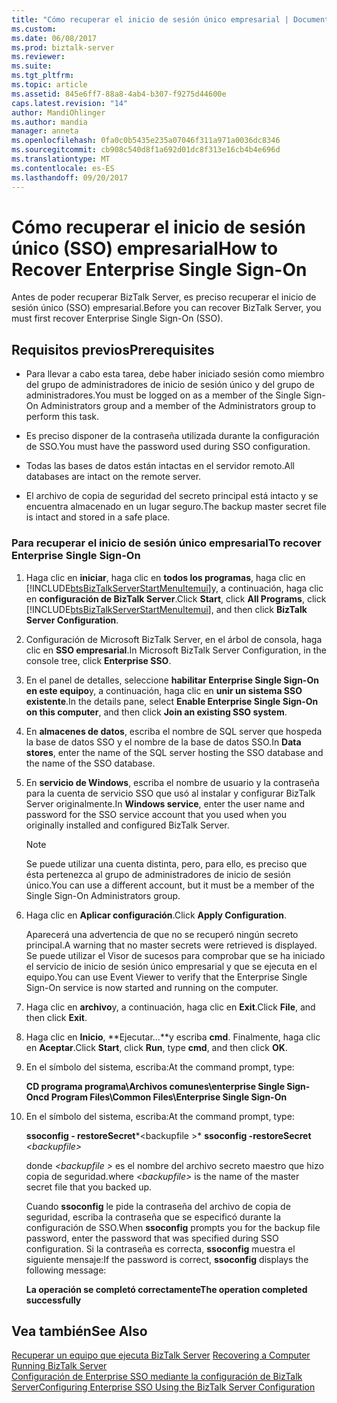 ```yaml
---
title: "Cómo recuperar el inicio de sesión único empresarial | Documentos de Microsoft"
ms.custom: 
ms.date: 06/08/2017
ms.prod: biztalk-server
ms.reviewer: 
ms.suite: 
ms.tgt_pltfrm: 
ms.topic: article
ms.assetid: 845e6ff7-88a8-4ab4-b307-f9275d44600e
caps.latest.revision: "14"
author: MandiOhlinger
ms.author: mandia
manager: anneta
ms.openlocfilehash: 0fa0c0b5435e235a07046f311a971a0036dc8346
ms.sourcegitcommit: cb908c540d8f1a692d01dc8f313e16cb4b4e696d
ms.translationtype: MT
ms.contentlocale: es-ES
ms.lasthandoff: 09/20/2017
---
```

# <a name="how-to-recover-enterprise-single-sign-on"></a><span data-ttu-id="852f2-102">Cómo recuperar el inicio de sesión único (SSO) empresarial</span><span class="sxs-lookup"><span data-stu-id="852f2-102">How to Recover Enterprise Single Sign-On</span></span>
<span data-ttu-id="852f2-103">Antes de poder recuperar BizTalk Server, es preciso recuperar el inicio de sesión único (SSO) empresarial.</span><span class="sxs-lookup"><span data-stu-id="852f2-103">Before you can recover BizTalk Server, you must first recover Enterprise Single Sign-On (SSO).</span></span>  
  
## <a name="prerequisites"></a><span data-ttu-id="852f2-104">Requisitos previos</span><span class="sxs-lookup"><span data-stu-id="852f2-104">Prerequisites</span></span>  
  
-   <span data-ttu-id="852f2-105">Para llevar a cabo esta tarea, debe haber iniciado sesión como miembro del grupo de administradores de inicio de sesión único y del grupo de administradores.</span><span class="sxs-lookup"><span data-stu-id="852f2-105">You must be logged on as a member of the Single Sign-On Administrators group and a member of the Administrators group to perform this task.</span></span>  
  
-   <span data-ttu-id="852f2-106">Es preciso disponer de la contraseña utilizada durante la configuración de SSO.</span><span class="sxs-lookup"><span data-stu-id="852f2-106">You must have the password used during SSO configuration.</span></span>  
  
-   <span data-ttu-id="852f2-107">Todas las bases de datos están intactas en el servidor remoto.</span><span class="sxs-lookup"><span data-stu-id="852f2-107">All databases are intact on the remote server.</span></span>  
  
-   <span data-ttu-id="852f2-108">El archivo de copia de seguridad del secreto principal está intacto y se encuentra almacenado en un lugar seguro.</span><span class="sxs-lookup"><span data-stu-id="852f2-108">The backup master secret file is intact and stored in a safe place.</span></span>  
  
### <a name="to-recover-enterprise-single-sign-on"></a><span data-ttu-id="852f2-109">Para recuperar el inicio de sesión único empresarial</span><span class="sxs-lookup"><span data-stu-id="852f2-109">To recover Enterprise Single Sign-On</span></span>  
  
1.  <span data-ttu-id="852f2-110">Haga clic en **iniciar**, haga clic en **todos los programas**, haga clic en [!INCLUDE[btsBizTalkServerStartMenuItemui](../includes/btsbiztalkserverstartmenuitemui-md.md)]y, a continuación, haga clic en **configuración de BizTalk Server**.</span><span class="sxs-lookup"><span data-stu-id="852f2-110">Click **Start**, click **All Programs**, click [!INCLUDE[btsBizTalkServerStartMenuItemui](../includes/btsbiztalkserverstartmenuitemui-md.md)], and then click **BizTalk Server Configuration**.</span></span>  
  
2.  <span data-ttu-id="852f2-111">Configuración de Microsoft BizTalk Server, en el árbol de consola, haga clic en **SSO empresarial**.</span><span class="sxs-lookup"><span data-stu-id="852f2-111">In Microsoft BizTalk Server Configuration, in the console tree, click **Enterprise SSO**.</span></span>  
  
3.  <span data-ttu-id="852f2-112">En el panel de detalles, seleccione **habilitar Enterprise Single Sign-On en este equipo**y, a continuación, haga clic en **unir un sistema SSO existente**.</span><span class="sxs-lookup"><span data-stu-id="852f2-112">In the details pane, select **Enable Enterprise Single Sign-On on this computer**, and then click **Join an existing SSO system**.</span></span>  
  
4.  <span data-ttu-id="852f2-113">En **almacenes de datos**, escriba el nombre de SQL server que hospeda la base de datos SSO y el nombre de la base de datos SSO.</span><span class="sxs-lookup"><span data-stu-id="852f2-113">In **Data stores**, enter the name of the SQL server hosting the SSO database and the name of the SSO database.</span></span>  
  
5.  <span data-ttu-id="852f2-114">En **servicio de Windows**, escriba el nombre de usuario y la contraseña para la cuenta de servicio SSO que usó al instalar y configurar BizTalk Server originalmente.</span><span class="sxs-lookup"><span data-stu-id="852f2-114">In **Windows service**, enter the user name and password for the SSO service account that you used when you originally installed and configured BizTalk Server.</span></span>  
  
    > [!NOTE]
    >  <span data-ttu-id="852f2-115">Se puede utilizar una cuenta distinta, pero, para ello, es preciso que ésta pertenezca al grupo de administradores de inicio de sesión único.</span><span class="sxs-lookup"><span data-stu-id="852f2-115">You can use a different account, but it must be a member of the Single Sign-On Administrators group.</span></span>  
  
6.  <span data-ttu-id="852f2-116">Haga clic en **Aplicar configuración**.</span><span class="sxs-lookup"><span data-stu-id="852f2-116">Click **Apply Configuration**.</span></span>  
  
     <span data-ttu-id="852f2-117">Aparecerá una advertencia de que no se recuperó ningún secreto principal.</span><span class="sxs-lookup"><span data-stu-id="852f2-117">A warning that no master secrets were retrieved is displayed.</span></span> <span data-ttu-id="852f2-118">Se puede utilizar el Visor de sucesos para comprobar que se ha iniciado el servicio de inicio de sesión único empresarial y que se ejecuta en el equipo.</span><span class="sxs-lookup"><span data-stu-id="852f2-118">You can use Event Viewer to verify that the Enterprise Single Sign-On service is now started and running on the computer.</span></span>  
  
7.  <span data-ttu-id="852f2-119">Haga clic en **archivo**y, a continuación, haga clic en **Exit**.</span><span class="sxs-lookup"><span data-stu-id="852f2-119">Click **File**, and then click **Exit**.</span></span>  
  
8.  <span data-ttu-id="852f2-120">Haga clic en **Inicio**, **Ejecutar…**y escriba **cmd**. Finalmente, haga clic en **Aceptar**.</span><span class="sxs-lookup"><span data-stu-id="852f2-120">Click **Start**, click **Run**, type **cmd**, and then click **OK**.</span></span>  
  
9. <span data-ttu-id="852f2-121">En el símbolo del sistema, escriba:</span><span class="sxs-lookup"><span data-stu-id="852f2-121">At the command prompt, type:</span></span>  
  
     <span data-ttu-id="852f2-122">**CD programa programa\Archivos comunes\enterprise Single Sign-On**</span><span class="sxs-lookup"><span data-stu-id="852f2-122">**cd Program Files\Common Files\Enterprise Single Sign-On**</span></span>  
  
10. <span data-ttu-id="852f2-123">En el símbolo del sistema, escriba:</span><span class="sxs-lookup"><span data-stu-id="852f2-123">At the command prompt, type:</span></span>  
  
     <span data-ttu-id="852f2-124">**ssoconfig - restoreSecret***\<backupfile >* </span><span class="sxs-lookup"><span data-stu-id="852f2-124">**ssoconfig -restoreSecret**  *\<backupfile>*</span></span>  
  
     <span data-ttu-id="852f2-125">donde  *\<backupfile >* es el nombre del archivo secreto maestro que hizo copia de seguridad.</span><span class="sxs-lookup"><span data-stu-id="852f2-125">where *\<backupfile>* is the name of the master secret file that you backed up.</span></span>  
  
     <span data-ttu-id="852f2-126">Cuando **ssoconfig** le pide la contraseña del archivo de copia de seguridad, escriba la contraseña que se especificó durante la configuración de SSO.</span><span class="sxs-lookup"><span data-stu-id="852f2-126">When **ssoconfig** prompts you for the backup file password, enter the password that was specified during SSO configuration.</span></span> <span data-ttu-id="852f2-127">Si la contraseña es correcta, **ssoconfig** muestra el siguiente mensaje:</span><span class="sxs-lookup"><span data-stu-id="852f2-127">If the password is correct, **ssoconfig** displays the following message:</span></span>  
  
     <span data-ttu-id="852f2-128">**La operación se completó correctamente**</span><span class="sxs-lookup"><span data-stu-id="852f2-128">**The operation completed successfully**</span></span>  
  
## <a name="see-also"></a><span data-ttu-id="852f2-129">Vea también</span><span class="sxs-lookup"><span data-stu-id="852f2-129">See Also</span></span>  
 <span data-ttu-id="852f2-130">[Recuperar un equipo que ejecuta BizTalk Server](../core/recovering-a-computer-running-biztalk-server.md) </span><span class="sxs-lookup"><span data-stu-id="852f2-130">[Recovering a Computer Running BizTalk Server](../core/recovering-a-computer-running-biztalk-server.md) </span></span>  
 [<span data-ttu-id="852f2-131">Configuración de Enterprise SSO mediante la configuración de BizTalk Server</span><span class="sxs-lookup"><span data-stu-id="852f2-131">Configuring Enterprise SSO Using the BizTalk Server Configuration</span></span>](http://msdn.microsoft.com/library/f63d1aec-a8c7-4e76-a67f-19af69e252f0)